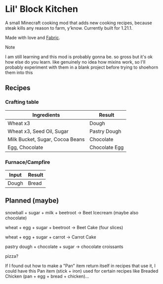 # Lil' Block Kitchen

A small Minecraft cooking mod that adds new cooking recipes, because steak kills any reason to farm, y'know. Currently built for 1.21.1.

Made with love and [Fabric](https://fabricmc.net/wiki/tutorial:start).

> [!NOTE]  
> I am still learning and this mod is probably gonna be. so gross but it's ok how else do you learn. like genuinely no idea how mixins work, so I'll probably experiment with them in a blank project before trying to shoehorn them into this

## Recipes

### Crafting table

| Ingredients | Result |
| --- | --- |
| Wheat x3 | Dough |
| Wheat x3, Seed Oil, Sugar | Pastry Dough |
| Milk Bucket, Sugar, Cocoa Beans | Chocolate |
| Egg, Chocolate | Chocolate Egg |

### Furnace/Campfire
| Input | Result |
| --- | --- |
| Dough | Bread |

## Planned (maybe)

snowball + sugar + milk + beetroot -> Beet Icecream (maybe also chocolate)

wheat + egg + sugar + beetroot -> Beet Cake (four slices)

wheat + egg + sugar + carrot -> Carrot Cake

pastry dough + chocolate + sugar -> chocolate croissants

pizza?

If I found out how to make a "Pan" item return itself in recipes that use it, I could have this Pan item (stick + iron) used for certain recipes like Breaded Chicken (pan + egg + bread + chicken)...
